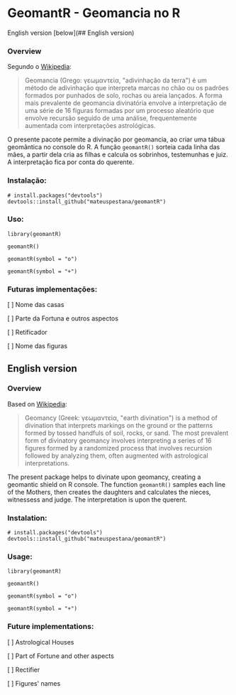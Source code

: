 # GeomantR - Geomancia no R

English version [below](## English version) 

### Overview 

Segundo o [Wikipedia](https://pt.wikipedia.org/wiki/Geomancia):

> Geomancia (Grego: γεωμαντεία, "adivinhação da terra") é um método de adivinhação que interpreta marcas no chão ou os padrões formados por punhados de solo, rochas ou areia lançados. A forma mais prevalente de geomancia divinatória envolve a interpretação de uma série de 16 figuras formadas por um processo aleatório que envolve recursão seguido de uma análise, frequentemente aumentada com interpretações astrológicas.

O presente pacote permite a divinação por geomancia, ao criar uma tábua geomântica no console do R. A função `geomantR()` sorteia cada linha das mães, a partir dela cria as filhas e calcula os sobrinhos, testemunhas e juiz. A interpretação fica por conta do querente. 

### Instalação:
```
# install.packages("devtools")
devtools::install_github("mateuspestana/geomantR")
```
### Uso:
```
library(geomantR)

geomantR()

geomantR(symbol = "o")

geomantR(symbol = "+")
```

### Futuras implementações: 

[ ] Nome das casas

[ ] Parte da Fortuna e outros aspectos

[ ] Retificador

[ ] Nome das figuras

## English version

### Overview

Based on [Wikipedia](https://en.wikipedia.org/wiki/Geomancy):

> Geomancy (Greek: γεωμαντεία, "earth divination") is a method of divination that interprets markings on the ground or the patterns formed by tossed handfuls of soil, rocks, or sand. The most prevalent form of divinatory geomancy involves interpreting a series of 16 figures formed by a randomized process that involves recursion followed by analyzing them, often augmented with astrological interpretations.

The present package helps to divinate upon geomancy, creating a geomantic shield on R console. The function `geomantR()` samples each line of the Mothers, then creates the daughters and calculates the nieces, witnessess and judge. The interpretation is upon the querent. 

### Instalation:
```
# install.packages("devtools")
devtools::install_github("mateuspestana/geomantR")
```

### Usage: 
```
library(geomantR)

geomantR()

geomantR(symbol = "o")

geomantR(symbol = "+")
```


### Future implementations:

[ ] Astrological Houses

[ ] Part of Fortune and other aspects

[ ] Rectifier

[ ] Figures' names
